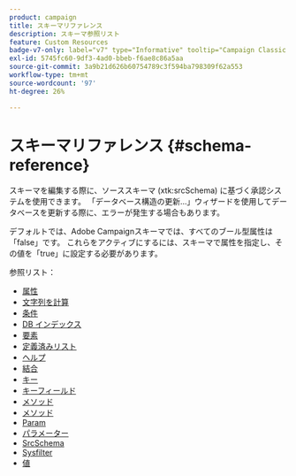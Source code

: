 ```yaml
---
product: campaign
title: スキーマリファレンス
description: スキーマ参照リスト
feature: Custom Resources
badge-v7-only: label="v7" type="Informative" tooltip="Campaign Classic v7 にのみ適用されます"
exl-id: 5745fc60-9df3-4ad0-bbeb-f6ae8c86a5aa
source-git-commit: 3a9b21d626b60754789c3f594ba798309f62a553
workflow-type: tm+mt
source-wordcount: '97'
ht-degree: 26%

---
```


# スキーマリファレンス {#schema-reference}

スキーマを編集する際に、ソーススキーマ (xtk:srcSchema) に基づく承認システムを使用できます。 「データベース構造の更新…」ウィザードを使用してデータベースを更新する際に、エラーが発生する場合もあります。

デフォルトでは、Adobe Campaignスキーマでは、すべてのブール型属性は「false」です。 これらをアクティブにするには、スキーマで属性を指定し、その値を「true」に設定する必要があります。

参照リスト：

* [属性](schema/attribute.md)
* [文字列を計算](schema/compute-string.md)
* [条件](schema/condition.md)
* [DB インデックス](schema/db-index.md)
* [要素](schema/element.md)
* [定義済みリスト](schema/enumeration.md)
* [ヘルプ](schema/help.md)
* [結合](schema/join.md)
* [キー](schema/key.md)
* [キーフィールド](schema/keyfield.md)
* [メソッド](schema/method.md)
* [メソッド](schema/methods.md)
* [Param](schema/param.md)
* [パラメーター](schema/parameters.md)
* [SrcSchema](schema/srcschema.md)
* [Sysfilter](schema/sysfilter.md)
* [値](schema/value.md)
